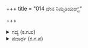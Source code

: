+++
title = "014 ದೇವ ನಿಮ್ಮಡಿಯಙ್ಘ್ರಿ"

+++

<details><summary>ಗದ್ಯ (ಕ.ಗ.ಪ) </summary>

14. ದೇವ ಯಾರು ನಿಮ್ಮ ಪಾದ ಕಮಲವನ್ನು ಸ್ಮರಿಸುವರೋ ಅವರಿಗೆ ಬ್ರಹ್ಮನೇ ಮೊದಲಾದವರ ಸ್ಥಾನ ಕೂಡ ಅಲ್ಪವಾದುದಲ್ಲವೇ? ಸಾಕ್ಷಾತ್ ನಿನ್ನ ಪವಿತ್ರ ಮೂರ್ತಿಯ ಅಮೃತ ಸಿಂಚನದಿಂದ ನಮ್ಮ ಪಾಪಗಳೆಲ್ಲ ತೊಡೆದು ಹೋದುವು, ಪವಿತ್ರರಾದೆವು. ತಂದೆಯವರಿಗೆ ಇಂದ್ರನ ಪದವಿ ದೊರೆಯುವುದು ಏನು ಮಹಾ ಕಷ್ಟ?
</details>

<details><summary>ಪದಾರ್ಥ (ಕ.ಗ.ಪ) </summary>

ಸುಧಾವಸೇಚನ - ಅಮೃತ ಸಿಂಚನ  
ಧೂತ ಕಿಲ್ಬಿಷ- ಕಳೆದ ಕಲ್ಮಶ , ಇಲ್ಲಿ ಪಾಪ
</details>
